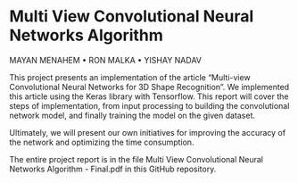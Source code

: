 # Multi View Convolutional Neural Networks Algorithm

MAYAN MENAHEM • RON MALKA • YISHAY NADAV

This project presents an implementation of the article “Multi-view Convolutional Neural Networks for 3D Shape Recognition”. We implemented this article using the Keras library with Tensorflow.
This report will cover the steps of implementation, from input processing to building the convolutional network model, and finally training the model on the given dataset.

Ultimately, we will present our own initiatives for improving the accuracy of the network and optimizing the time consumption.

The entire project report is in the file Multi View Convolutional Neural Networks Algorithm - Final.pdf in this GitHub repository.

